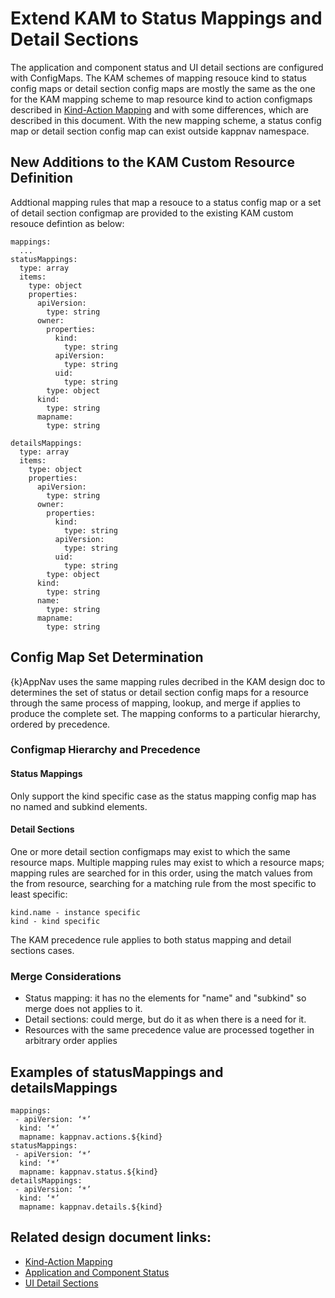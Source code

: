 # Extend KAM to Status Mappings and Detail Sections

The application and component status and UI detail sections are configured with ConfigMaps. The KAM schemes of mapping resouce kind to status config maps or detail section config maps are mostly the same as the one for the KAM mapping scheme to map resource kind to action configmaps described in [Kind-Action Mapping](https://github.com/kappnav/design/blob/master/actions-config-maps.md) and with some differences, which are described in this document. With the new mapping scheme, a status config map or detail section config map can exist outside kappnav namespace.

## New Additions to the KAM Custom Resource Definition
Addtional mapping rules that map a resouce to a status config map or a set of detail section configmap are provided to the existing KAM custom resouce defintion as below:
```
mappings:
  ...
statusMappings:
  type: array
  items: 
    type: object 
    properties: 
      apiVersion:
        type: string 
      owner:
        properties:
          kind:
            type: string
          apiVersion:
            type: string
          uid:
            type: string
        type: object 
      kind: 
        type: string   
      mapname: 
        type: string       

detailsMappings:
  type: array
  items: 
    type: object 
    properties: 
      apiVersion:
        type: string 
      owner:
        properties:
          kind:
            type: string
          apiVersion:
            type: string
          uid:
            type: string
        type: object 
      kind: 
        type: string
      name: 
        type: string
      mapname: 
        type: string 
```
## Config Map Set Determination
{k}AppNav uses the same mapping rules decribed in the KAM design doc to determines the set of status or detail section config maps for a resource through the same process of mapping, lookup, and merge if applies to produce the complete set. The mapping conforms to a particular hierarchy, ordered by precedence.

### Configmap Hierarchy and Precedence

#### Status Mappings
Only support the kind specific case as the status mapping config map has no named and subkind elements.

#### Detail Sections
One or more detail section configmaps may exist to which the same resource maps. Multiple mapping rules may exist to which a resource maps; mapping rules are searched for in this order, using the match values from the from resource, searching for a matching rule from the most specific to least specific:

    kind.name - instance specific
    kind - kind specific

The KAM precedence rule applies to both status mapping and detail sections cases.

### Merge Considerations
* Status mapping: it has no the elements for "name" and "subkind" so merge does not applies to it. 
* Detail sections: could merge, but do it as when there is a need for it.
* Resources with the same precedence value are processed together in arbitrary order applies

## Examples of statusMappings and detailsMappings
```
mappings:
 - apiVersion: ‘*’
  kind: ‘*’
  mapname: kappnav.actions.${kind}
statusMappings:
 - apiVersion: ‘*’
  kind: ‘*’
  mapname: kappnav.status.${kind}
detailsMappings:
 - apiVersion: ‘*’
  kind: ‘*’
  mapname: kappnav.details.${kind}
```
## Related design document links:
* [Kind-Action Mapping](https://github.com/kappnav/design/blob/master/actions-config-maps.md)
* [Application and Component Status](https://github.com/kappnav/design/blob/master/status-determination.md)
* [UI Detail Sections](https://github.com/kappnav/design/blob/master/ui-detail-sections.md)

